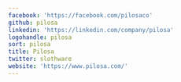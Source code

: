 ```yaml
---
facebook: 'https://facebook.com/pilosaco'
github: pilosa
linkedin: 'https://linkedin.com/company/pilosa'
logohandle: pilosa
sort: pilosa
title: Pilosa
twitter: slothware
website: 'https://www.pilosa.com/'
---
```

